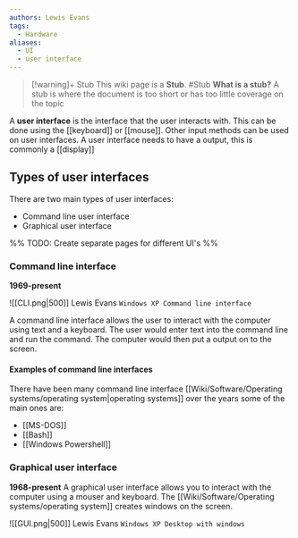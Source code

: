 ```yaml
---
authors: Lewis Evans
tags:
  - Hardware
aliases:
  - UI
  - user interface
---
```

> [!warning]+ Stub
> This wiki page is a **Stub**.
> #Stub 
> **What is a stub?**
> A stub is where the document is too short or has too little coverage on the topic

A **user interface** is the interface that the user interacts with. This can be done using the [[keyboard]] or [[mouse]]. Other input methods can be used on user interfaces. A user interface needs to have a output, this is commonly a [[display]]

## Types of user interfaces
There are two main types of user interfaces:
- Command line user interface
- Graphical user interface

%% TODO: Create separate pages for different UI's %%
### Command line interface
**1969-present**

![[CLI.png|500]]
Lewis Evans `Windows XP Command line interface`

A command line interface allows the user to interact with the computer using text and a keyboard. The user would enter text into the command line and run the command. The computer would then put a output on to the screen.

#### Examples of command line interfaces
There have been many command line interface [[Wiki/Software/Operating systems/operating system|operating systems]] over the years some of the main ones are:
- [[MS-DOS]]
- [[Bash]]
- [[Windows Powershell]]

### Graphical user interface
**1968-present**
A graphical user interface allows you to interact with the computer using a mouser and keyboard. The [[Wiki/Software/Operating systems/operating system]] creates windows on the screen.

![[GUI.png|500]]
Lewis Evans `Windows XP Desktop with windows`
